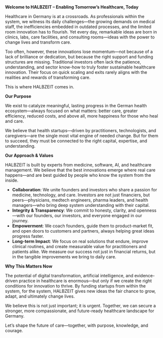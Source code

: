 **Welcome to HALBZEIT – Enabling Tomorrow’s Healthcare, Today**

Healthcare in Germany is at a crossroads. As professionals within the system, we witness its daily challenges—the growing demands on medical staff, the inefficiencies embedded in outdated processes, and the limited room innovation has to flourish. Yet every day, remarkable ideas are born in clinics, labs, care facilities, and consulting rooms—ideas with the power to change lives and transform care.

Too often, however, these innovations lose momentum—not because of a lack of brilliance or dedication, but because the right support and funding structures are missing. Traditional investors often lack the patience, understanding, and sector know-how to truly foster sustainable healthcare innovation. Their focus on quick scaling and exits rarely aligns with the realities and rewards of transforming care.

This is where HALBZEIT comes in.

**Our Purpose**

We exist to catalyze meaningful, lasting progress in the German health ecosystem—always focused on what matters: better care, greater efficiency, reduced costs, and above all, more happiness for those who heal and care.

We believe that health startups—driven by practitioners, technologists, and caregivers—are the single most vital engine of needed change. But for them to succeed, they must be connected to the right capital, expertise, and understanding.

**Our Approach \& Values**

HALBZEIT is built by experts from medicine, software, AI, and healthcare management. We believe that the best innovations emerge where real care happens—and are best guided by people who know the system from the inside.

- **Collaboration**: We unite founders and investors who share a passion for medicine, technology, and care. Investors are not just financiers, but peers—physicians, medtech engineers, pharma leaders, and health managers—who bring deep system understanding with their capital.
- **Integrity \& Transparency**: We commit to honesty, clarity, and openness—with our founders, our investors, and everyone engaged in our journey.
- **Empowerment**: We coach founders, guide them to product-market fit, and open doors to customers and partners, always helping great ideas progress faster.
- **Long-term Impact**: We focus on real solutions that endure, improve clinical routines, and create measurable value for practitioners and patients alike. We measure our success not just in financial returns, but in the tangible improvements we bring to daily care.

**Why This Matters Now**

The potential of digital transformation, artificial intelligence, and evidence-driven practice in healthcare is enormous—but only if we create the right conditions for innovation to thrive. By funding startups from within the system, for the system, HALBZEIT gives new ideas the fair chance to grow, adapt, and ultimately change lives.

We believe this is not just important; it is urgent. Together, we can secure a stronger, more compassionate, and future-ready healthcare landscape for Germany.

Let’s shape the future of care—together, with purpose, knowledge, and courage.

